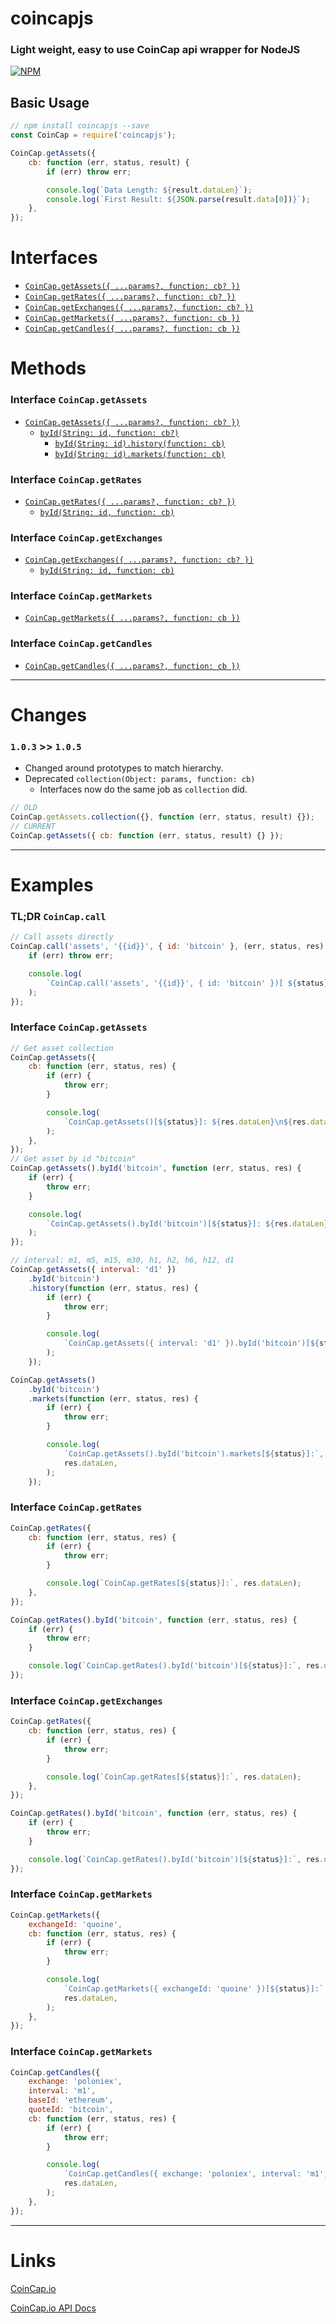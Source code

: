 # coincapjs

### Light weight, easy to use CoinCap api wrapper for NodeJS

[![NPM](https://nodei.co/npm/coincapjs.png)](https://nodei.co/npm/coincapjs/)

## Basic Usage

```js
// npm install coincapjs --save
const CoinCap = require('coincapjs');

CoinCap.getAssets({
    cb: function (err, status, result) {
        if (err) throw err;

        console.log(`Data Length: ${result.dataLen}`);
        console.log(`First Result: ${JSON.parse(result.data[0])}`);
    },
});
```

# Interfaces

-   [`CoinCap.getAssets({ ...params?, function: cb? })`](https://docs.coincap.io/?version=latest#ee0c0be6-513f-4466-bbb0-2016add462e9)
-   [`CoinCap.getRates({ ...params?, function: cb? })`](https://docs.coincap.io/?version=latest#d4bac290-230a-48c6-a8eb-6804b2d137f3)
-   [`CoinCap.getExchanges({ ...params?, function: cb? })`](https://docs.coincap.io/?version=latest#aff336c8-9d06-4654-bc15-a56cef06a69e)
-   [`CoinCap.getMarkets({ ...params?, function: cb })`](https://docs.coincap.io/?version=latest#a549b4e3-544a-407e-aacd-8b44630c505a)
-   [`CoinCap.getCandles({ ...params?, function: cb })`](https://docs.coincap.io/?version=latest#ab6ce4ff-3669-4b60-88bb-a5e7c12e6881)

# Methods

### Interface `CoinCap.getAssets`

-   [`CoinCap.getAssets({ ...params?, function: cb? })`](https://docs.coincap.io/?version=latest#89deffa0-ab03-4e0a-8d92-637a857d2c91)
    -   [`byId(String: id, function: cb?)`](https://docs.coincap.io/?version=latest#f8869879-171f-4240-adfd-dd2947506adc)
        -   [`byId(String: id).history(function: cb)`](https://docs.coincap.io/?version=latest#61e708a8-8876-4fb2-a418-86f12f308978)
        -   [`byId(String: id).markets(function: cb)`](https://docs.coincap.io/?version=latest#7f727b78-5013-41ec-aa1c-351b836458d0)

### Interface `CoinCap.getRates`

-   [`CoinCap.getRates({ ...params?, function: cb? })`](https://docs.coincap.io/?version=latest#2a87f3d4-f61f-42d3-97e0-3a9afa41c73b)
    -   [`byId(String: id, function: cb)`](https://docs.coincap.io/?version=latest#0a8102a5-c338-4661-aa99-f1c57661b5b1)

### Interface `CoinCap.getExchanges`

-   [`CoinCap.getExchanges({ ...params?, function: cb? })`](https://docs.coincap.io/?version=latest#e1c56fd0-d57a-40dd-8a24-4b0883b58cfb)
    -   [`byId(String: id, function: cb)`](https://docs.coincap.io/?version=latest#217e6d7e-feb8-4b9f-81d5-c53cda839579)

### Interface `CoinCap.getMarkets`

-   [`CoinCap.getMarkets({ ...params?, function: cb })`](https://docs.coincap.io/?version=latest#d8fd6001-e127-448d-aadd-bfbfe2c89dbe)

### Interface `CoinCap.getCandles`

-   [`CoinCap.getCandles({ ...params?, function: cb })`](https://docs.coincap.io/?version=latest#51da64d7-b83b-4fac-824f-3f06b6c8d944)

---

# Changes

### `1.0.3` >> `1.0.5`

-   Changed around prototypes to match hierarchy.
-   Deprecated `collection(Object: params, function: cb)`
    -   Interfaces now do the same job as `collection` did.

```js
// OLD
CoinCap.getAssets.collection({}, function (err, status, result) {});
// CURRENT
CoinCap.getAssets({ cb: function (err, status, result) {} });
```

---

# Examples

### TL;DR `CoinCap.call`

```js
// Call assets directly
CoinCap.call('assets', '{{id}}', { id: 'bitcoin' }, (err, status, res) => {
    if (err) throw err;

    console.log(
        `CoinCap.call('assets', '{{id}}', { id: 'bitcoin' })[ ${status} ]: ${res.dataLen}`,
    );
});
```

### Interface `CoinCap.getAssets`

```js
// Get asset collection
CoinCap.getAssets({
    cb: function (err, status, res) {
        if (err) {
            throw err;
        }

        console.log(
            `CoinCap.getAssets()[${status}]: ${res.dataLen}\n${res.data[0]}`,
        );
    },
});
// Get asset by id "bitcoin"
CoinCap.getAssets().byId('bitcoin', function (err, status, res) {
    if (err) {
        throw err;
    }

    console.log(
        `CoinCap.getAssets().byId('bitcoin')[${status}]: ${res.dataLen}\n${res.data[0]}`,
    );
});

// interval: m1, m5, m15, m30, h1, h2, h6, h12, d1
CoinCap.getAssets({ interval: 'd1' })
    .byId('bitcoin')
    .history(function (err, status, res) {
        if (err) {
            throw err;
        }

        console.log(
            `CoinCap.getAssets({ interval: 'd1' }).byId('bitcoin')[${status}]: ${res.dataLen}\n${res.data[0]}`,
        );
    });

CoinCap.getAssets()
    .byId('bitcoin')
    .markets(function (err, status, res) {
        if (err) {
            throw err;
        }

        console.log(
            `CoinCap.getAssets().byId('bitcoin').markets[${status}]:`,
            res.dataLen,
        );
    });
```

### Interface `CoinCap.getRates`

```js
CoinCap.getRates({
    cb: function (err, status, res) {
        if (err) {
            throw err;
        }

        console.log(`CoinCap.getRates[${status}]:`, res.dataLen);
    },
});

CoinCap.getRates().byId('bitcoin', function (err, status, res) {
    if (err) {
        throw err;
    }

    console.log(`CoinCap.getRates().byId('bitcoin')[${status}]:`, res.dataLen);
});
```

### Interface `CoinCap.getExchanges`

```js
CoinCap.getRates({
    cb: function (err, status, res) {
        if (err) {
            throw err;
        }

        console.log(`CoinCap.getRates[${status}]:`, res.dataLen);
    },
});

CoinCap.getRates().byId('bitcoin', function (err, status, res) {
    if (err) {
        throw err;
    }

    console.log(`CoinCap.getRates().byId('bitcoin')[${status}]:`, res.dataLen);
});
```

### Interface `CoinCap.getMarkets`

```js
CoinCap.getMarkets({
    exchangeId: 'quoine',
    cb: function (err, status, res) {
        if (err) {
            throw err;
        }

        console.log(
            `CoinCap.getMarkets({ exchangeId: 'quoine' })[${status}]:`,
            res.dataLen,
        );
    },
});
```

### Interface `CoinCap.getMarkets`

```js
CoinCap.getCandles({
    exchange: 'poloniex',
    interval: 'm1',
    baseId: 'ethereum',
    quoteId: 'bitcoin',
    cb: function (err, status, res) {
        if (err) {
            throw err;
        }

        console.log(
            `CoinCap.getCandles({ exchange: 'poloniex', interval: 'm1', baseId: 'ethereum', quoteId: 'bitcoin' })[${status}]:`,
            res.dataLen,
        );
    },
});
```

---

# Links

[CoinCap.io](https://coincap.io/)

[CoinCap.io API Docs](https://docs.coincap.io/)
